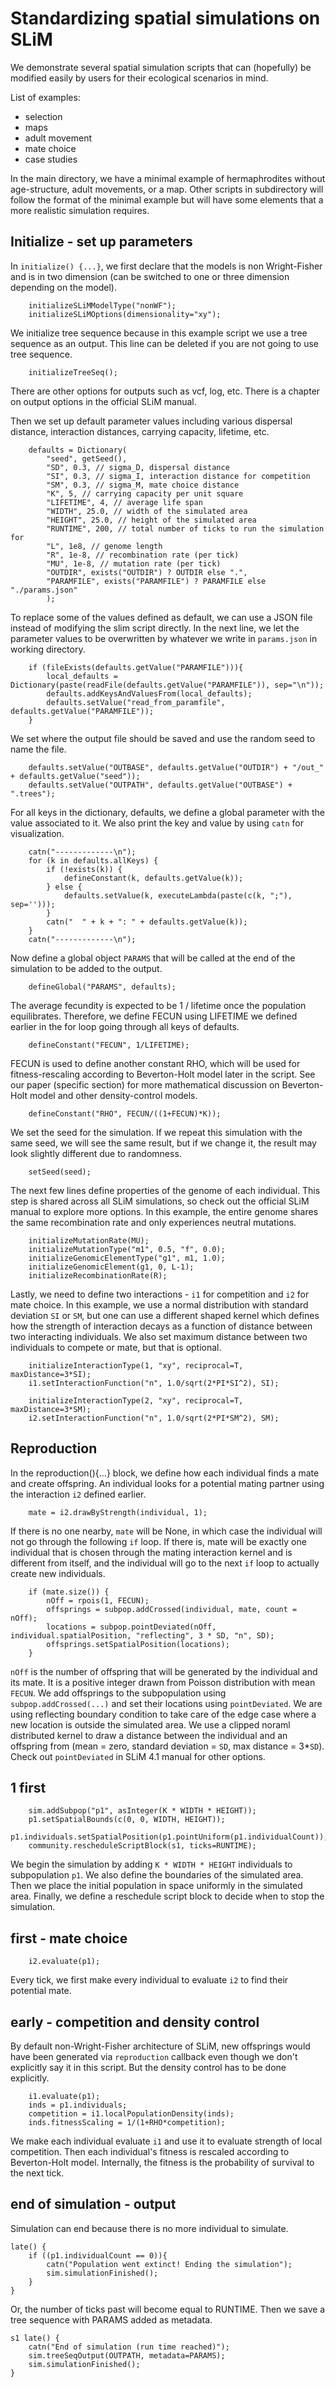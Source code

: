 # Standardizing spatial simulations on SLiM
We demonstrate several spatial simulation scripts that can (hopefully) be modified easily by users for their ecological scenarios in mind.

List of examples:
- selection
- maps
- adult movement
- mate choice
- case studies

In the main directory, we have a minimal example of hermaphrodites without age-structure, adult movements, or a map.
Other scripts in subdirectory will follow the format of the minimal example but will have some elements that a more realistic simulation requires.

## Initialize - set up parameters
In `initialize() {...}`, we first declare that the models is non Wright-Fisher and is in two dimension (can be switched to one or three dimension depending on the model).
```
	initializeSLiMModelType("nonWF");
	initializeSLiMOptions(dimensionality="xy");
```
We initialize tree sequence because in this example script we use a tree sequence as an output. This line can be deleted if you are not going to use tree sequence. 
```
	initializeTreeSeq();

```
There are other options for outputs such as vcf, log, etc. There is a chapter on output options in the official SLiM manual.

Then we set up default parameter values including various dispersal distance, interaction distances, carrying capacity, lifetime, etc. 
```
	defaults = Dictionary(
		"seed", getSeed(),
		"SD", 0.3, // sigma_D, dispersal distance
		"SI", 0.3, // sigma_I, interaction distance for competition
		"SM", 0.3, // sigma_M, mate choice distance
		"K", 5, // carrying capacity per unit square
		"LIFETIME", 4, // average life span
		"WIDTH", 25.0, // width of the simulated area
		"HEIGHT", 25.0, // height of the simulated area
		"RUNTIME", 200, // total number of ticks to run the simulation for
		"L", 1e8, // genome length
		"R", 1e-8, // recombination rate (per tick)
		"MU", 1e-8, // mutation rate (per tick)
		"OUTDIR", exists("OUTDIR") ? OUTDIR else ".",
		"PARAMFILE", exists("PARAMFILE") ? PARAMFILE else "./params.json"
		);
```
To replace some of the values defined as default, we can use a JSON file instead of modifying the slim script directly. 
In the next line, we let the parameter values to be overwritten by whatever we write in `params.json` in working directory.
```
	if (fileExists(defaults.getValue("PARAMFILE"))){
		local_defaults = Dictionary(paste(readFile(defaults.getValue("PARAMFILE")), sep="\n"));
		defaults.addKeysAndValuesFrom(local_defaults);
		defaults.setValue("read_from_paramfile", defaults.getValue("PARAMFILE"));
	}
```
We set where the output file should be saved and use the random seed to name the file.
```
	defaults.setValue("OUTBASE", defaults.getValue("OUTDIR") + "/out_" + defaults.getValue("seed"));
	defaults.setValue("OUTPATH", defaults.getValue("OUTBASE") + ".trees");
```
For all keys in the dictionary, defaults, we define a global parameter with the value associated to it. 
We also print the key and value by using `catn` for visualization. 
```	
	catn("-------------\n");
	for (k in defaults.allKeys) {
		if (!exists(k)) {
			defineConstant(k, defaults.getValue(k));
		} else {
			defaults.setValue(k, executeLambda(paste(c(k, ";"), sep='')));
		}
		catn("  " + k + ": " + defaults.getValue(k));
	}
	catn("-------------\n");
```
Now define a global object `PARAMS` that will be called at the end of the simulation to be added to the output. 
```
	defineGlobal("PARAMS", defaults);
```
The average fecundity is expected to be 1 / lifetime once the population equilibrates. Therefore, we define FECUN using LIFETIME we defined earlier in the for loop going through all keys of defaults.
```
	defineConstant("FECUN", 1/LIFETIME);
```
FECUN is used to define another constant RHO, which will be used for fitness-rescaling according to Beverton-Holt model later in the script. See our paper (specific section) for more mathematical discussion on Beverton-Holt model and other density-control models.
```
	defineConstant("RHO", FECUN/((1+FECUN)*K));
```
We set the seed for the simulation. If we repeat this simulation with the same seed, we will see the same result, but if we change it, the result may look slightly different due to randomness.
```
	setSeed(seed);
```
The next few lines define properties of the genome of each individual. This step is shared across all SLiM simulations, so check out the official SLiM manual to explore more options. In this example, the entire genome shares the same recombination rate and only experiences neutral mutations. 
```
	initializeMutationRate(MU);
	initializeMutationType("m1", 0.5, "f", 0.0);
	initializeGenomicElementType("g1", m1, 1.0);
	initializeGenomicElement(g1, 0, L-1);
	initializeRecombinationRate(R);
```
Lastly, we need to define two interactions - `i1` for competition and `i2` for mate choice. In this example, we use a normal distribution with standard deviation `SI` or `SM`, but one can use a different shaped kernel which defines how the strength of interaction decays as a function of distance between two interacting individuals. We also set maximum distance between two individuals to compete or mate, but that is optional. 
```
	initializeInteractionType(1, "xy", reciprocal=T, maxDistance=3*SI);
	i1.setInteractionFunction("n", 1.0/sqrt(2*PI*SI^2), SI);
	
	initializeInteractionType(2, "xy", reciprocal=T, maxDistance=3*SM);
	i2.setInteractionFunction("n", 1.0/sqrt(2*PI*SM^2), SM);
```
## Reproduction
In the reproduction(){...} block, we define how each individual finds a mate and create offspring.
An individual looks for a potential mating partner using the interaction `i2` defined earlier.
```
	mate = i2.drawByStrength(individual, 1);
```
If there is no one nearby, `mate` will be None, in which case the individual will not go through the following `if` loop.
If there is, mate will be exactly one individual that is chosen through the mating interaction kernel and is different from itself, and the individual will go to the next `if` loop to actually create new individuals. 
```
	if (mate.size()) {
		nOff = rpois(1, FECUN);
		offsprings = subpop.addCrossed(individual, mate, count = nOff);
		locations = subpop.pointDeviated(nOff, individual.spatialPosition, "reflecting", 3 * SD, "n", SD);
		offsprings.setSpatialPosition(locations);
	}
```
`nOff` is the number of offspring that will be generated by the individual and its mate. It is a positive integer drawn from Poisson distribution with mean `FECUN`. We add offsprings to the subpopulation using `subpop.addCrossed(...)` and set their locations using `pointDeviated`. We are using reflecting boundary condition to take care of the edge case where a new location is outside the simulated area. We use a clipped noraml distributed kernel to draw a distance between the individual and an offspring from (mean = zero, standard deviation = `SD`, max distance = 3*`SD`). Check out `pointDeviated` in SLiM 4.1 manual for other options. 
## 1 first
```
	sim.addSubpop("p1", asInteger(K * WIDTH * HEIGHT));
	p1.setSpatialBounds(c(0, 0, WIDTH, HEIGHT));
	p1.individuals.setSpatialPosition(p1.pointUniform(p1.individualCount));
	community.rescheduleScriptBlock(s1, ticks=RUNTIME);
```
We begin the simulation by adding `K * WIDTH * HEIGHT` individuals to subpopulation `p1`. 
We also define the boundaries of the simulated area.
Then we place the initial population in space uniformly in the simulated area.
Finally, we define a reschedule script block to decide when to stop the simulation.
## first - mate choice
```
	i2.evaluate(p1);
```
Every tick, we first make every individual to evaluate `i2` to find their potential mate.
## early - competition and density control
By default non-Wright-Fisher architecture of SLiM, new offsprings would have been generated via `reproduction` callback even though we don't explicitly say it in this script. But the density control has to be done explicitly.
```
	i1.evaluate(p1);
	inds = p1.individuals;
	competition = i1.localPopulationDensity(inds);
	inds.fitnessScaling = 1/(1+RHO*competition);
```
We make each individual evaluate `i1` and use it to evaluate strength of local competition. 
Then each individual's fitness is rescaled according to Beverton-Holt model. Internally, the fitness is the probability of survival to the next tick.
## end of simulation - output
Simulation can end because there is no more individual to simulate. 
```
late() {
	if ((p1.individualCount == 0)){
		catn("Population went extinct! Ending the simulation");
		sim.simulationFinished();
	}
}
```
Or, the number of ticks past will become equal to RUNTIME. Then we save a tree sequence with PARAMS added as metadata.
```
s1 late() {
	catn("End of simulation (run time reached)");
	sim.treeSeqOutput(OUTPATH, metadata=PARAMS);
	sim.simulationFinished();
}
```
